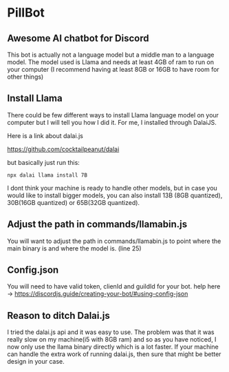 # PillBot
## Awesome AI chatbot for Discord

This bot is actually not a language model but a middle man to a language model. The model used is Llama and needs at least 4GB of ram to run on your computer (I recommend having at least 8GB or 16GB to have room for other things)

## Install Llama

There could be few different ways to install Llama language model on your computer but I will tell you how I did it. For me, I installed through DalaiJS. 

Here is a link about dalai.js

https://github.com/cocktailpeanut/dalai

but basically just run this:

```
npx dalai llama install 7B
```

I dont think your machine is ready to handle other models, but in case you would like to install bigger models, you can also install 13B (8GB quantized), 30B(16GB quantized) or 65B(32GB quantized).

## Adjust the path in commands/llamabin.js

You will want to adjust the path in commands/llamabin.js to point where the main binary is and where the model is. (line 25)

## Config.json

You will need to have valid token, clienId and guildId for your bot. help here -> https://discordjs.guide/creating-your-bot/#using-config-json

## Reason to ditch Dalai.js

I tried the dalai.js api and it was easy to use. The problem was that it was really slow on my machine(i5 with 8GB ram) and so as you have noticed, I now only use the llama binary directly which is a lot faster. If your machine can handle the extra work of running dalai.js, then sure that might be better design in your case.


